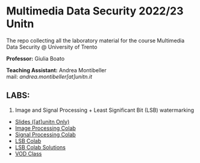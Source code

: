 # Multimedia Data Security 2022/23 Unitn
The repo collecting all the laboratory material for the course Multimedia Data Security @ University of Trento 

**Professor:** Giulia Boato 

**Teaching Assistant:** Andrea Montibeller \
mail: *andrea.montibeller[at]unitn.it*

## LABS:

1. Image and Signal Processing + Least Significant Bit (LSB) watermarking 
- [Slides ([at]unitn Only)](https://drive.google.com/file/d/1qT_QM2nx6quwzqUY5TTeHKTW94xz1kcZ/view?usp=sharing) 
- [Image Processing Colab](https://drive.google.com/file/d/1EKHJZQxmu1tgkos8ueDf1X-sXJRUdWaE/view?usp=sharing) 
- [Signal Processing Colab](https://drive.google.com/file/d/1Yq4XmY7fjfvTlU9FdWYO14swL0bUjESH/view?usp=sharing) 
- [LSB Colab](https://drive.google.com/file/d/1Kx9k32m1hVwisHlntZYS1loGp9GbLAza/view?usp=sharing) 
- [LSB Colab Solutions]() 
- [VOD Class]() 
<!---[VOD Class]()--->


